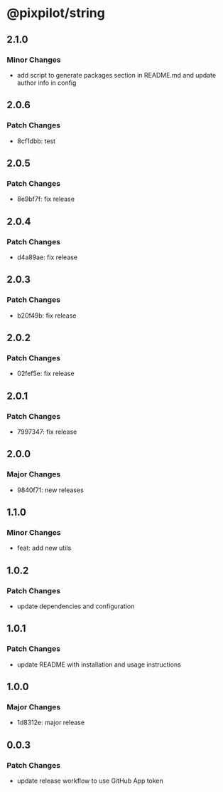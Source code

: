 # @pixpilot/string

## 2.1.0

### Minor Changes

- add script to generate packages section in README.md and update author info in config

## 2.0.6

### Patch Changes

- 8cf1dbb: test

## 2.0.5

### Patch Changes

- 8e9bf7f: fix release

## 2.0.4

### Patch Changes

- d4a89ae: fix release

## 2.0.3

### Patch Changes

- b20f49b: fix release

## 2.0.2

### Patch Changes

- 02fef5e: fix release

## 2.0.1

### Patch Changes

- 7997347: fix release

## 2.0.0

### Major Changes

- 9840f71: new releases

## 1.1.0

### Minor Changes

- feat: add new utils

## 1.0.2

### Patch Changes

- update dependencies and configuration

## 1.0.1

### Patch Changes

- update README with installation and usage instructions

## 1.0.0

### Major Changes

- 1d8312e: major release

## 0.0.3

### Patch Changes

- update release workflow to use GitHub App token
